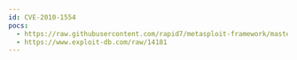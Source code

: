 ```yaml
---
id: CVE-2010-1554
pocs:
  - https://raw.githubusercontent.com/rapid7/metasploit-framework/master/modules/exploits/windows/http/hp_nnm_getnnmdata_icount.rb
  - https://www.exploit-db.com/raw/14181
---
```


